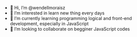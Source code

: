 - 👋 Hi, I’m @wendellmoraisz
- 👀 I’m interested in learn new thing every days
- 🌱 I’m currently learning programming logical and front-end development, especially in JavaScript
- 💞️ I’m looking to collaborate on begginer JavaScript codes



